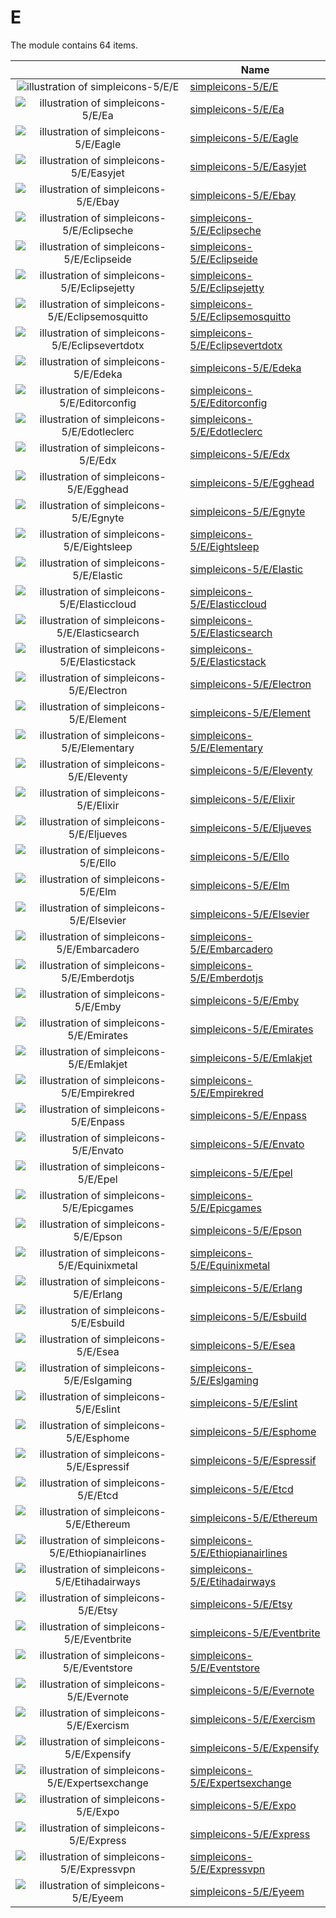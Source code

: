 # E

The module contains 64 items.



| |Name|
|:---:|---|
| ![illustration of simpleicons-5/E/E](../../simpleicons-5/E/E.png) | [simpleicons-5/E/E](../../simpleicons-5/E/E.md) |
| ![illustration of simpleicons-5/E/Ea](../../simpleicons-5/E/Ea.png) | [simpleicons-5/E/Ea](../../simpleicons-5/E/Ea.md) |
| ![illustration of simpleicons-5/E/Eagle](../../simpleicons-5/E/Eagle.png) | [simpleicons-5/E/Eagle](../../simpleicons-5/E/Eagle.md) |
| ![illustration of simpleicons-5/E/Easyjet](../../simpleicons-5/E/Easyjet.png) | [simpleicons-5/E/Easyjet](../../simpleicons-5/E/Easyjet.md) |
| ![illustration of simpleicons-5/E/Ebay](../../simpleicons-5/E/Ebay.png) | [simpleicons-5/E/Ebay](../../simpleicons-5/E/Ebay.md) |
| ![illustration of simpleicons-5/E/Eclipseche](../../simpleicons-5/E/Eclipseche.png) | [simpleicons-5/E/Eclipseche](../../simpleicons-5/E/Eclipseche.md) |
| ![illustration of simpleicons-5/E/Eclipseide](../../simpleicons-5/E/Eclipseide.png) | [simpleicons-5/E/Eclipseide](../../simpleicons-5/E/Eclipseide.md) |
| ![illustration of simpleicons-5/E/Eclipsejetty](../../simpleicons-5/E/Eclipsejetty.png) | [simpleicons-5/E/Eclipsejetty](../../simpleicons-5/E/Eclipsejetty.md) |
| ![illustration of simpleicons-5/E/Eclipsemosquitto](../../simpleicons-5/E/Eclipsemosquitto.png) | [simpleicons-5/E/Eclipsemosquitto](../../simpleicons-5/E/Eclipsemosquitto.md) |
| ![illustration of simpleicons-5/E/Eclipsevertdotx](../../simpleicons-5/E/Eclipsevertdotx.png) | [simpleicons-5/E/Eclipsevertdotx](../../simpleicons-5/E/Eclipsevertdotx.md) |
| ![illustration of simpleicons-5/E/Edeka](../../simpleicons-5/E/Edeka.png) | [simpleicons-5/E/Edeka](../../simpleicons-5/E/Edeka.md) |
| ![illustration of simpleicons-5/E/Editorconfig](../../simpleicons-5/E/Editorconfig.png) | [simpleicons-5/E/Editorconfig](../../simpleicons-5/E/Editorconfig.md) |
| ![illustration of simpleicons-5/E/Edotleclerc](../../simpleicons-5/E/Edotleclerc.png) | [simpleicons-5/E/Edotleclerc](../../simpleicons-5/E/Edotleclerc.md) |
| ![illustration of simpleicons-5/E/Edx](../../simpleicons-5/E/Edx.png) | [simpleicons-5/E/Edx](../../simpleicons-5/E/Edx.md) |
| ![illustration of simpleicons-5/E/Egghead](../../simpleicons-5/E/Egghead.png) | [simpleicons-5/E/Egghead](../../simpleicons-5/E/Egghead.md) |
| ![illustration of simpleicons-5/E/Egnyte](../../simpleicons-5/E/Egnyte.png) | [simpleicons-5/E/Egnyte](../../simpleicons-5/E/Egnyte.md) |
| ![illustration of simpleicons-5/E/Eightsleep](../../simpleicons-5/E/Eightsleep.png) | [simpleicons-5/E/Eightsleep](../../simpleicons-5/E/Eightsleep.md) |
| ![illustration of simpleicons-5/E/Elastic](../../simpleicons-5/E/Elastic.png) | [simpleicons-5/E/Elastic](../../simpleicons-5/E/Elastic.md) |
| ![illustration of simpleicons-5/E/Elasticcloud](../../simpleicons-5/E/Elasticcloud.png) | [simpleicons-5/E/Elasticcloud](../../simpleicons-5/E/Elasticcloud.md) |
| ![illustration of simpleicons-5/E/Elasticsearch](../../simpleicons-5/E/Elasticsearch.png) | [simpleicons-5/E/Elasticsearch](../../simpleicons-5/E/Elasticsearch.md) |
| ![illustration of simpleicons-5/E/Elasticstack](../../simpleicons-5/E/Elasticstack.png) | [simpleicons-5/E/Elasticstack](../../simpleicons-5/E/Elasticstack.md) |
| ![illustration of simpleicons-5/E/Electron](../../simpleicons-5/E/Electron.png) | [simpleicons-5/E/Electron](../../simpleicons-5/E/Electron.md) |
| ![illustration of simpleicons-5/E/Element](../../simpleicons-5/E/Element.png) | [simpleicons-5/E/Element](../../simpleicons-5/E/Element.md) |
| ![illustration of simpleicons-5/E/Elementary](../../simpleicons-5/E/Elementary.png) | [simpleicons-5/E/Elementary](../../simpleicons-5/E/Elementary.md) |
| ![illustration of simpleicons-5/E/Eleventy](../../simpleicons-5/E/Eleventy.png) | [simpleicons-5/E/Eleventy](../../simpleicons-5/E/Eleventy.md) |
| ![illustration of simpleicons-5/E/Elixir](../../simpleicons-5/E/Elixir.png) | [simpleicons-5/E/Elixir](../../simpleicons-5/E/Elixir.md) |
| ![illustration of simpleicons-5/E/Eljueves](../../simpleicons-5/E/Eljueves.png) | [simpleicons-5/E/Eljueves](../../simpleicons-5/E/Eljueves.md) |
| ![illustration of simpleicons-5/E/Ello](../../simpleicons-5/E/Ello.png) | [simpleicons-5/E/Ello](../../simpleicons-5/E/Ello.md) |
| ![illustration of simpleicons-5/E/Elm](../../simpleicons-5/E/Elm.png) | [simpleicons-5/E/Elm](../../simpleicons-5/E/Elm.md) |
| ![illustration of simpleicons-5/E/Elsevier](../../simpleicons-5/E/Elsevier.png) | [simpleicons-5/E/Elsevier](../../simpleicons-5/E/Elsevier.md) |
| ![illustration of simpleicons-5/E/Embarcadero](../../simpleicons-5/E/Embarcadero.png) | [simpleicons-5/E/Embarcadero](../../simpleicons-5/E/Embarcadero.md) |
| ![illustration of simpleicons-5/E/Emberdotjs](../../simpleicons-5/E/Emberdotjs.png) | [simpleicons-5/E/Emberdotjs](../../simpleicons-5/E/Emberdotjs.md) |
| ![illustration of simpleicons-5/E/Emby](../../simpleicons-5/E/Emby.png) | [simpleicons-5/E/Emby](../../simpleicons-5/E/Emby.md) |
| ![illustration of simpleicons-5/E/Emirates](../../simpleicons-5/E/Emirates.png) | [simpleicons-5/E/Emirates](../../simpleicons-5/E/Emirates.md) |
| ![illustration of simpleicons-5/E/Emlakjet](../../simpleicons-5/E/Emlakjet.png) | [simpleicons-5/E/Emlakjet](../../simpleicons-5/E/Emlakjet.md) |
| ![illustration of simpleicons-5/E/Empirekred](../../simpleicons-5/E/Empirekred.png) | [simpleicons-5/E/Empirekred](../../simpleicons-5/E/Empirekred.md) |
| ![illustration of simpleicons-5/E/Enpass](../../simpleicons-5/E/Enpass.png) | [simpleicons-5/E/Enpass](../../simpleicons-5/E/Enpass.md) |
| ![illustration of simpleicons-5/E/Envato](../../simpleicons-5/E/Envato.png) | [simpleicons-5/E/Envato](../../simpleicons-5/E/Envato.md) |
| ![illustration of simpleicons-5/E/Epel](../../simpleicons-5/E/Epel.png) | [simpleicons-5/E/Epel](../../simpleicons-5/E/Epel.md) |
| ![illustration of simpleicons-5/E/Epicgames](../../simpleicons-5/E/Epicgames.png) | [simpleicons-5/E/Epicgames](../../simpleicons-5/E/Epicgames.md) |
| ![illustration of simpleicons-5/E/Epson](../../simpleicons-5/E/Epson.png) | [simpleicons-5/E/Epson](../../simpleicons-5/E/Epson.md) |
| ![illustration of simpleicons-5/E/Equinixmetal](../../simpleicons-5/E/Equinixmetal.png) | [simpleicons-5/E/Equinixmetal](../../simpleicons-5/E/Equinixmetal.md) |
| ![illustration of simpleicons-5/E/Erlang](../../simpleicons-5/E/Erlang.png) | [simpleicons-5/E/Erlang](../../simpleicons-5/E/Erlang.md) |
| ![illustration of simpleicons-5/E/Esbuild](../../simpleicons-5/E/Esbuild.png) | [simpleicons-5/E/Esbuild](../../simpleicons-5/E/Esbuild.md) |
| ![illustration of simpleicons-5/E/Esea](../../simpleicons-5/E/Esea.png) | [simpleicons-5/E/Esea](../../simpleicons-5/E/Esea.md) |
| ![illustration of simpleicons-5/E/Eslgaming](../../simpleicons-5/E/Eslgaming.png) | [simpleicons-5/E/Eslgaming](../../simpleicons-5/E/Eslgaming.md) |
| ![illustration of simpleicons-5/E/Eslint](../../simpleicons-5/E/Eslint.png) | [simpleicons-5/E/Eslint](../../simpleicons-5/E/Eslint.md) |
| ![illustration of simpleicons-5/E/Esphome](../../simpleicons-5/E/Esphome.png) | [simpleicons-5/E/Esphome](../../simpleicons-5/E/Esphome.md) |
| ![illustration of simpleicons-5/E/Espressif](../../simpleicons-5/E/Espressif.png) | [simpleicons-5/E/Espressif](../../simpleicons-5/E/Espressif.md) |
| ![illustration of simpleicons-5/E/Etcd](../../simpleicons-5/E/Etcd.png) | [simpleicons-5/E/Etcd](../../simpleicons-5/E/Etcd.md) |
| ![illustration of simpleicons-5/E/Ethereum](../../simpleicons-5/E/Ethereum.png) | [simpleicons-5/E/Ethereum](../../simpleicons-5/E/Ethereum.md) |
| ![illustration of simpleicons-5/E/Ethiopianairlines](../../simpleicons-5/E/Ethiopianairlines.png) | [simpleicons-5/E/Ethiopianairlines](../../simpleicons-5/E/Ethiopianairlines.md) |
| ![illustration of simpleicons-5/E/Etihadairways](../../simpleicons-5/E/Etihadairways.png) | [simpleicons-5/E/Etihadairways](../../simpleicons-5/E/Etihadairways.md) |
| ![illustration of simpleicons-5/E/Etsy](../../simpleicons-5/E/Etsy.png) | [simpleicons-5/E/Etsy](../../simpleicons-5/E/Etsy.md) |
| ![illustration of simpleicons-5/E/Eventbrite](../../simpleicons-5/E/Eventbrite.png) | [simpleicons-5/E/Eventbrite](../../simpleicons-5/E/Eventbrite.md) |
| ![illustration of simpleicons-5/E/Eventstore](../../simpleicons-5/E/Eventstore.png) | [simpleicons-5/E/Eventstore](../../simpleicons-5/E/Eventstore.md) |
| ![illustration of simpleicons-5/E/Evernote](../../simpleicons-5/E/Evernote.png) | [simpleicons-5/E/Evernote](../../simpleicons-5/E/Evernote.md) |
| ![illustration of simpleicons-5/E/Exercism](../../simpleicons-5/E/Exercism.png) | [simpleicons-5/E/Exercism](../../simpleicons-5/E/Exercism.md) |
| ![illustration of simpleicons-5/E/Expensify](../../simpleicons-5/E/Expensify.png) | [simpleicons-5/E/Expensify](../../simpleicons-5/E/Expensify.md) |
| ![illustration of simpleicons-5/E/Expertsexchange](../../simpleicons-5/E/Expertsexchange.png) | [simpleicons-5/E/Expertsexchange](../../simpleicons-5/E/Expertsexchange.md) |
| ![illustration of simpleicons-5/E/Expo](../../simpleicons-5/E/Expo.png) | [simpleicons-5/E/Expo](../../simpleicons-5/E/Expo.md) |
| ![illustration of simpleicons-5/E/Express](../../simpleicons-5/E/Express.png) | [simpleicons-5/E/Express](../../simpleicons-5/E/Express.md) |
| ![illustration of simpleicons-5/E/Expressvpn](../../simpleicons-5/E/Expressvpn.png) | [simpleicons-5/E/Expressvpn](../../simpleicons-5/E/Expressvpn.md) |
| ![illustration of simpleicons-5/E/Eyeem](../../simpleicons-5/E/Eyeem.png) | [simpleicons-5/E/Eyeem](../../simpleicons-5/E/Eyeem.md) |



